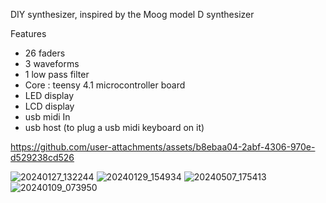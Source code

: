 DIY synthesizer, inspired by the Moog model D synthesizer

Features
- 26 faders
- 3 waveforms
- 1 low pass filter
- Core : teensy 4.1 microcontroller board
- LED display
- LCD display
- usb midi In
- usb host (to plug a usb midi keyboard on it)


https://github.com/user-attachments/assets/b8ebaa04-2abf-4306-970e-d529238cd526


![20240127_132244](https://github.com/user-attachments/assets/ca2eb124-2db5-49ac-ac9a-af0de6883007)
![20240129_154934](https://github.com/user-attachments/assets/62fbcdee-c000-49c3-8ec4-e17262387ee9)
![20240507_175413](https://github.com/user-attachments/assets/8f0f3085-c412-4e98-9714-f11e11df9299)
![20240109_073950](https://github.com/user-attachments/assets/cb40a885-a8ef-45ae-9ac5-cef7777bf6d3)

